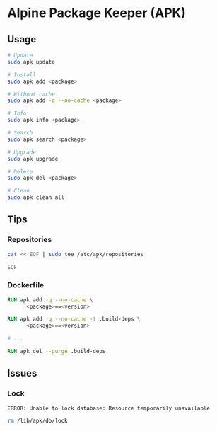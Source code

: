# Alpine Package Keeper (APK)

## Usage

```sh
# Update
sudo apk update

# Install
sudo apk add <package>

# Without cache
sudo apk add -q --no-cache <package>

# Info
sudo apk info <package>

# Search
sudo apk search <package>

# Upgrade
sudo apk upgrade

# Delete
sudo apk del <package>

# Clean
sudo apk clean all
```

## Tips

### Repositories

```sh
cat << EOF | sudo tee /etc/apk/repositories

EOF
```

### Dockerfile

```Dockerfile
RUN apk add -q --no-cache \
      <package>==<version>
```

```Dockerfile
RUN apk add -q --no-cache -t .build-deps \
      <package>==<version>

# ...

RUN apk del --purge .build-deps
```

## Issues

### Lock

```log
ERROR: Unable to lock database: Resource temporarily unavailable
```

```sh
rm /lib/apk/db/lock
```
